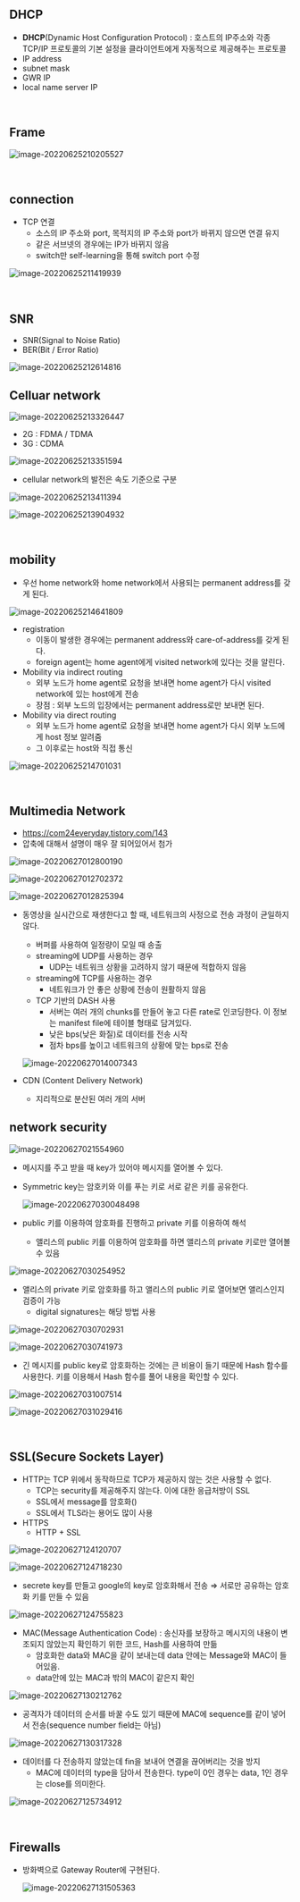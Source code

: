 ## DHCP  

*  **DHCP**(Dynamic Host Configuration Protocol) : 호스트의 IP주소와 각종 TCP/IP 프로토콜의 기본 설정을 클라이언트에게 자동적으로 제공해주는 프로토콜  
  * IP address  
  * subnet mask   
  * GWR IP    
  * local name server IP  

<br>  


## Frame  

![image-20220625210205527](week4_network_hee.assets/image-20220625210205527.png)  

<br>  

## connection  
* TCP 연결  
  * 소스의 IP 주소와 port, 목적지의 IP 주소와 port가 바뀌지 않으면 연결 유지  
  * 같은 서브넷의 경우에는 IP가 바뀌지 않음  
  * switch만 self-learning을 통해 switch port 수정  


![image-20220625211419939](week4_network_hee.assets/image-20220625211419939.png)  

  

<br>  

## SNR  

* SNR(Signal to Noise Ratio)  
* BER(Bit / Error Ratio)  

![image-20220625212614816](week4_network_hee.assets/image-20220625212614816.png)  



## Celluar network  

![image-20220625213326447](week4_network_hee.assets/image-20220625213326447.png)  

* 2G : FDMA / TDMA  
* 3G : CDMA  

![image-20220625213351594](week4_network_hee.assets/image-20220625213351594.png)  

* cellular network의 발전은 속도 기준으로 구분  

![image-20220625213411394](week4_network_hee.assets/image-20220625213411394.png)  

![image-20220625213904932](week4_network_hee.assets/image-20220625213904932.png)   

 <br>

## mobility

* 우선 home network와 home network에서 사용되는 permanent address를 갖게 된다.  

![image-20220625214641809](week4_network_hee.assets/image-20220625214641809.png)  

* registration
  * 이동이 발생한 경우에는 permanent address와 care-of-address를 갖게 된다.
  * foreign agent는 home agent에게 visited network에 있다는 것을 알린다.
* Mobility via indirect routing
  * 외부 노드가 home agent로 요청을 보내면 home agent가 다시 visited network에 있는 host에게 전송
  * 장점 : 외부 노드의 입장에서는 permanent address로만 보내면 된다.
* Mobility via direct routing
  * 외부 노드가 home agent로 요청을 보내면 home agent가 다시 외부 노드에게 host 정보 알려줌
  * 그 이후로는 host와 직접 통신

![image-20220625214701031](week4_network_hee.assets/image-20220625214701031.png)  

<br>

## Multimedia Network

* https://com24everyday.tistory.com/143
* 압축에 대해서 설명이 매우 잘 되어있어서 첨가

![image-20220627012800190](week4_network_hee.assets/image-20220627012800190.png)  



![image-20220627012702372](week4_network_hee.assets/image-20220627012702372.png)  

![image-20220627012825394](week4_network_hee.assets/image-20220627012825394.png)  

* 동영상을 실시간으로 재생한다고 할 때, 네트워크의 사정으로 전송 과정이 균일하지 않다.  

  * 버퍼를 사용하여 일정량이 모일 때 송출  
  * streaming에 UDP를 사용하는 경우  
    * UDP는 네트워크 상황을 고려하지 않기 때문에 적합하지 않음   
  * streaming에 TCP를 사용하는 경우  
    * 네트워크가 안 좋은 상황에 전송이 원활하지 않음  
  * TCP 기반의 DASH 사용  
    * 서버는 여러 개의 chunks를 만들어 놓고 다른 rate로 인코딩한다. 이 정보는 manifest file에 테이블 형태로 담겨있다.  
    * 낮은 bps(낮은 화질)로 데이터를 전송 시작  
    * 점차 bps를 높이고 네트워크의 상황에 맞는 bps로 전송  
  
  
  ![image-20220627014007343](week4_network_hee.assets/image-20220627014007343.png)
  

* CDN (Content Delivery Network)
  * 지리적으로 분산된 여러 개의 서버

## network security

![image-20220627021554960](week4_network_hee.assets/image-20220627021554960.png)  

* 메시지를 주고 받을 때 key가 있어야 메시지를 열어볼 수 있다.

* Symmetric key는 암호키와 이를 푸는 키로 서로 같은 키를 공유한다.

  ![image-20220627030048498](week4_network_hee.assets/image-20220627030048498.png)

* public 키를 이용하여 암호화를 진행하고 private 키를 이용하여 해석
  * 앨리스의 public 키를 이용하여 암호화를 하면 앨리스의 private 키로만 열어볼 수 있음

![image-20220627030254952](week4_network_hee.assets/image-20220627030254952.png)



* 앨리스의 private 키로 암호화를 하고 앨리스의 public 키로 열어보면 앨리스인지 검증이 가능  
  * digital signatures는 해당 방법 사용

![image-20220627030702931](week4_network_hee.assets/image-20220627030702931.png)

![image-20220627030741973](week4_network_hee.assets/image-20220627030741973.png)

* 긴 메시지를 public key로 암호화하는 것에는 큰 비용이 들기 때문에 Hash 함수를 사용한다. 키를 이용해서 Hash 함수를 풀어 내용을 확인할 수 있다.

![image-20220627031007514](week4_network_hee.assets/image-20220627031007514.png)

![image-20220627031029416](week4_network_hee.assets/image-20220627031029416.png)

<br>

## SSL(Secure Sockets Layer)

* HTTP는 TCP 위에서 동작하므로 TCP가 제공하지 않는 것은 사용할 수 없다.
  * TCP는 security를 제공해주지 않는다. 이에 대한 응급처방이 SSL
  * SSL에서 message를 암호화()
  * SSL에서 TLS라는 용어도 많이 사용
* HTTPS
  * HTTP + SSL

![image-20220627124120707](week4_network_hee.assets/image-20220627124120707.png)

![image-20220627124718230](week4_network_hee.assets/image-20220627124718230.png)

* secrete key를 만들고 google의 key로 암호화해서 전송 ⇒ 서로만 공유하는 암호화 키를 만들 수 있음

![image-20220627124755823](week4_network_hee.assets/image-20220627124755823.png)

* MAC(Message Authentication Code) : 송신자를 보장하고 메시지의 내용이 변조되지 않았는지 확인하기 위한 코드, Hash를 사용하여 만듦
  * 암호화한 data와 MAC을 같이 보내는데 data 안에는 Message와 MAC이 들어있음.
  * data안에 있는 MAC과 밖의 MAC이 같은지 확인

![image-20220627130212762](week4_network_hee.assets/image-20220627130212762.png)

* 공격자가 데이터의 순서를 바꿀 수도 있기 때문에 MAC에 sequence를 같이 넣어서 전송(sequence number field는 아님)

![image-20220627130317328](week4_network_hee.assets/image-20220627130317328.png)

* 데이터를 다 전송하지 않았는데 fin을 보내어 연결을 끊어버리는 것을 방지
  * MAC에 데이터의 type을 담아서 전송한다. type이 0인 경우는 data, 1인 경우는 close를 의미한다.

![image-20220627125734912](week4_network_hee.assets/image-20220627125734912.png)

<br>

## Firewalls

* 방화벽으로 Gateway Router에 구현된다.

  ![image-20220627131505363](week4_network_hee.assets/image-20220627131505363.png)

